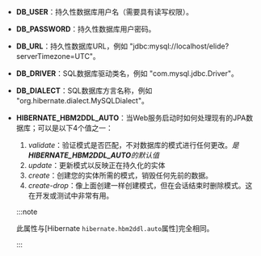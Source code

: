 - **DB_USER**：持久性数据库用户名（需要具有读写权限）。

- **DB_PASSWORD**：持久性数据库用户密码。

- **DB_URL**：持久性数据库URL，例如 "jdbc:mysql://localhost/elide?serverTimezone=UTC"。

- **DB_DRIVER**：SQL数据库驱动类名，例如 "com.mysql.jdbc.Driver"。

- **DB_DIALECT**：SQL数据库方言名称，例如 "org.hibernate.dialect.MySQLDialect"。

- **HIBERNATE_HBM2DDL_AUTO**：当Web服务启动时如何处理现有的JPA数据库；可以是以下4个值之一：

    1. _validate_：验证模式是否匹配，不对数据库的模式进行任何更改。_是**HIBERNATE_HBM2DDL_AUTO**的默认值_
    2. _update_：更新模式以反映正在持久化的实体
    3. _create_：创建您的实体所需的模式，销毁任何先前的数据。
    4. _create-drop_：像上面创建一样创建模式，但在会话结束时删除模式。这在开发或测试中非常有用。

  :::note

  此属性与[Hibernate `hibernate.hbm2ddl.auto`属性]完全相同。

  :::